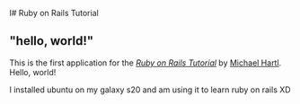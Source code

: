 I# Ruby on Rails Tutorial

## "hello, world!"

This is the first application for the
[*Ruby on Rails Tutorial*](https://www.railstutorial.org/)
by [Michael Hartl](https://www.michaelhartl.com/). Hello, world!

I installed ubuntu on my galaxy s20 and am using it to learn ruby on rails XD
